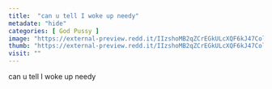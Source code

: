 ```yaml
---
title:  "can u tell I woke up needy"
metadate: "hide"
categories: [ God Pussy ]
image: "https://external-preview.redd.it/IIzshoMB2qZCrEGkULcXQF6kJ47ColNQzgD0aNpSYIw.jpg?auto=webp&s=be36a82d78af595e7067f0fb41f0cdfad14eef4d"
thumb: "https://external-preview.redd.it/IIzshoMB2qZCrEGkULcXQF6kJ47ColNQzgD0aNpSYIw.jpg?width=320&crop=smart&auto=webp&s=309435ce7a1a5848fb40012fe76809ae6a0768e2"
visit: ""
---
```

can u tell I woke up needy

